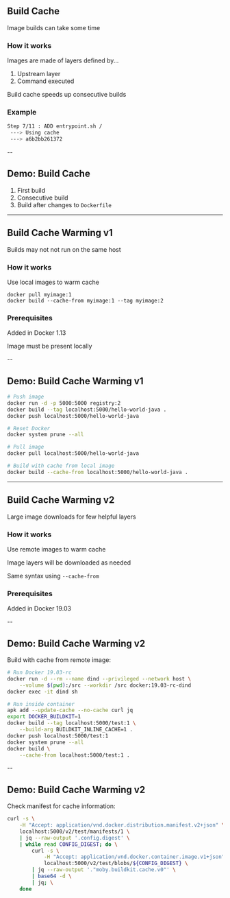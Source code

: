 ## Build Cache

Image builds can take some time

### How it works

Images are made of layers defined by...

1. Upstream layer
1. Command executed

Build cache speeds up consecutive builds

### Example

```bash
Step 7/11 : ADD entrypoint.sh /
 ---> Using cache
 ---> a6b2bb261372
```

--

## Demo: Build Cache

1. First build
1. Consecutive build
1. Build after changes to `Dockerfile`

---

## Build Cache Warming v1

Builds may not not run on the same host

### How it works

Use local images to warm cache

```
docker pull myimage:1
docker build --cache-from myimage:1 --tag myimage:2
```

### Prerequisites

Added in Docker 1.13

Image must be present locally

--

## Demo: Build Cache Warming v1

```bash
# Push image
docker run -d -p 5000:5000 registry:2
docker build --tag localhost:5000/hello-world-java .
docker push localhost:5000/hello-world-java

# Reset Docker
docker system prune --all

# Pull image
docker pull localhost:5000/hello-world-java

# Build with cache from local image
docker build --cache-from localhost:5000/hello-world-java .
```

---

## Build Cache Warming v2

Large image downloads for few helpful layers

### How it works

Use remote images to warm cache

Image layers will be downloaded as needed

Same syntax using `--cache-from`

### Prerequisites

Added in Docker 19.03

--

## Demo: Build Cache Warming v2

Build with cache from remote image:

```bash
# Run Docker 19.03-rc
docker run -d --rm --name dind --privileged --network host \
    --volume $(pwd):/src --workdir /src docker:19.03-rc-dind
docker exec -it dind sh

# Run inside container
apk add --update-cache --no-cache curl jq
export DOCKER_BUILDKIT=1
docker build --tag localhost:5000/test:1 \
    --build-arg BUILDKIT_INLINE_CACHE=1 .
docker push localhost:5000/test:1
docker system prune --all
docker build \
    --cache-from localhost:5000/test:1 .
```

--

## Demo: Build Cache Warming v2

Check manifest for cache information:

```bash
curl -s \
    -H "Accept: application/vnd.docker.distribution.manifest.v2+json" \
    localhost:5000/v2/test/manifests/1 \
    | jq --raw-output '.config.digest' \
    | while read CONFIG_DIGEST; do \
        curl -s \
            -H "Accept: application/vnd.docker.container.image.v1+json" \
            localhost:5000/v2/test/blobs/${CONFIG_DIGEST} \
        | jq --raw-output '."moby.buildkit.cache.v0"' \
        | base64 -d \
        | jq; \
    done
```